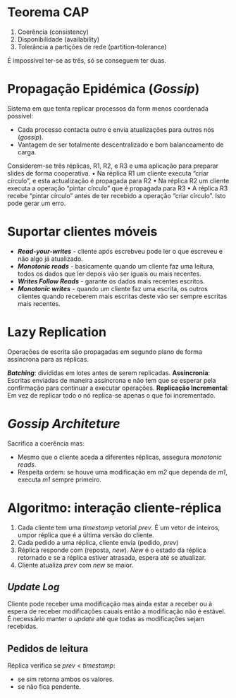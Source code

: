 # Teorema CAP

1. Coerência (consistency)
2. Disponibilidade (availability)
3. Tolerância a partições de rede (partition-tolerance)

É impossível ter-se as três, só se conseguem ter duas.

# Propagação Epidémica (_Gossip_)

Sistema em que tenta replicar processos da form menos coordenada possível:

- Cada processo contacta outro e envia atualizações para outros nós (_gossip_).
- Vantagem de ser totalmente descentralizado e bom balanceamento de carga.

Considerem-se três réplicas, R1, R2, e R3 e uma aplicação para
preparar slides de forma cooperativa.
• Na réplica R1 um cliente executa “criar círculo”, e esta actualização é
propagada para R2
• Na réplica R2 um cliente executa a operação “pintar círculo” que é propagada
para R3
• A réplica R3 recebe “pintar círculo” antes de ter recebido a operação “criar
círculo”. Isto pode gerar um erro.

# Suportar clientes móveis

- ___Read-your-writes___ - cliente após escrebveu pode ler o que escreveu e não algo já atualizado.
- ___Monotonic reads___ - basicamente quando um cliente faz uma leitura, todos os dados que ler depois vão ser iguais ou mais recentes.
- ___Writes Follow Reads___ - garante os dados mais recentes escritos.
- ___Monotonic writes___ - quando um cliente faz uma escrita, os outros clientes quando receberem mais escritas deste vão ser sempre escritas mais recentes.


# Lazy Replication

Operações de escrita são propagadas em segundo plano de forma assíncrona para as réplicas.

___Batching___: divididas em lotes antes de serem replicadas.
__Assincronia__: Escritas enviadas de maneira assíncrona e não tem que se esperar pela confirmação para continuar a executar operações.
__Replicação Incremental__: Em vez de replicar todo o nó replica-se apenas o que foi incrementado.

# _Gossip Architeture_

Sacrifica a coerência mas:

- Mesmo que o cliente aceda a diferentes réplicas, assegura _monotonic reads_.
- Respeita ordem: se houve uma modificação em _m2_ que dependa de _m1_, executa _m1_ sempre primeiro.

# Algoritmo: interação cliente-réplica

1. Cada cliente tem uma _timestamp_ vetorial _prev_. É um vetor de inteiros, umpor réplica que é a última versão do cliente.
2. Cada pedido a uma réplica, cliente envia (pedido, _prev_)
3. Réplica responde com (reposta, _new_). _New_ é o estado da réplica retornado e se a réplica estiver atrasada, espera até se atualizar.
4. Cliente atualiza _prev_ com _new_ se maior.


## _Update Log_

Cliente pode receber uma modificação mas ainda estar a receber ou à espera de receber modificações cauais então a modificação não é estável. É necessário manter o _update_ até que todas as modificações sejam recebidas.

## Pedidos de leitura

Réplica verifica se _prev_ < _timestamp_:

- se sim retorna ambos os valores.
- se não fica pendente.



